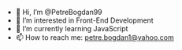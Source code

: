 - 👋 Hi, I’m @PetreBogdan99
- 👀 I’m interested in Front-End Development
- 🌱 I’m currently learning JavaScript
- 📫 How to reach me: petre.bogdan1@yahoo.com

<!---
PetreBogdan99/PetreBogdan99 is a ✨ special ✨ repository because its `README.md` (this file) appears on your GitHub profile.
You can click the Preview link to take a look at your changes.
--->

